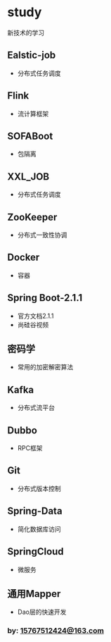 # study
新技术的学习

## Ealstic-job
- 分布式任务调度

## Flink
- 流计算框架

## SOFABoot
- 包隔离

## XXL_JOB
- 分布式任务调度

## ZooKeeper
- 分布式一致性协调

## Docker
- 容器

## Spring Boot-2.1.1
- 官方文档2.1.1
- 尚硅谷视频

## 密码学
- 常用的加密解密算法

## Kafka
- 分布式流平台

## Dubbo
- RPC框架

## Git
- 分布式版本控制

## Spring-Data
- 简化数据库访问

## SpringCloud
- 微服务

## 通用Mapper
- Dao层的快速开发

###  by: 15767512424@163.com
